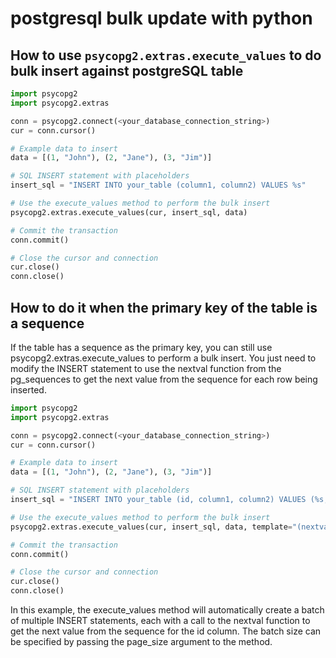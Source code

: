 # postgresql bulk update with python

## How to use `psycopg2.extras.execute_values`  to do bulk insert against postgreSQL table 

```python
import psycopg2
import psycopg2.extras

conn = psycopg2.connect(<your_database_connection_string>)
cur = conn.cursor()

# Example data to insert
data = [(1, "John"), (2, "Jane"), (3, "Jim")]

# SQL INSERT statement with placeholders
insert_sql = "INSERT INTO your_table (column1, column2) VALUES %s"

# Use the execute_values method to perform the bulk insert
psycopg2.extras.execute_values(cur, insert_sql, data)

# Commit the transaction
conn.commit()

# Close the cursor and connection
cur.close()
conn.close()

```

## How to do it when the primary key of the table is a sequence 


If the table has a sequence as the primary key, you can still use psycopg2.extras.execute_values to perform a bulk insert. You just need to modify the INSERT statement to use the nextval function from the pg_sequences to get the next value from the sequence for each row being inserted.


```python
import psycopg2
import psycopg2.extras

conn = psycopg2.connect(<your_database_connection_string>)
cur = conn.cursor()

# Example data to insert
data = [(1, "John"), (2, "Jane"), (3, "Jim")]

# SQL INSERT statement with placeholders
insert_sql = "INSERT INTO your_table (id, column1, column2) VALUES (%s, %s, %s)"

# Use the execute_values method to perform the bulk insert
psycopg2.extras.execute_values(cur, insert_sql, data, template="(nextval('your_sequence'), %s, %s)", page_size=1000)

# Commit the transaction
conn.commit()

# Close the cursor and connection
cur.close()
conn.close()

```

In this example, the execute_values method will automatically create a batch of multiple INSERT statements, each with a call to the nextval function to get the next value from the sequence for the id column. The batch size can be specified by passing the page_size argument to the method.

